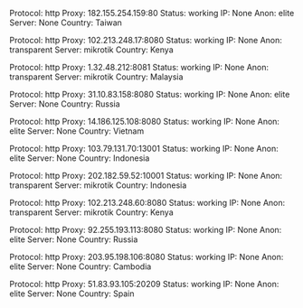 Protocol: http
Proxy: 182.155.254.159:80
Status: working
IP: None
Anon: elite
Server: None
Country: Taiwan

Protocol: http
Proxy: 102.213.248.17:8080
Status: working
IP: None
Anon: transparent
Server: mikrotik
Country: Kenya

Protocol: http
Proxy: 1.32.48.212:8081
Status: working
IP: None
Anon: transparent
Server: mikrotik
Country: Malaysia

Protocol: http
Proxy: 31.10.83.158:8080
Status: working
IP: None
Anon: elite
Server: None
Country: Russia

Protocol: http
Proxy: 14.186.125.108:8080
Status: working
IP: None
Anon: elite
Server: None
Country: Vietnam

Protocol: http
Proxy: 103.79.131.70:13001
Status: working
IP: None
Anon: elite
Server: None
Country: Indonesia

Protocol: http
Proxy: 202.182.59.52:10001
Status: working
IP: None
Anon: transparent
Server: mikrotik
Country: Indonesia

Protocol: http
Proxy: 102.213.248.60:8080
Status: working
IP: None
Anon: transparent
Server: mikrotik
Country: Kenya

Protocol: http
Proxy: 92.255.193.113:8080
Status: working
IP: None
Anon: elite
Server: None
Country: Russia

Protocol: http
Proxy: 203.95.198.106:8080
Status: working
IP: None
Anon: elite
Server: None
Country: Cambodia

Protocol: http
Proxy: 51.83.93.105:20209
Status: working
IP: None
Anon: elite
Server: None
Country: Spain

